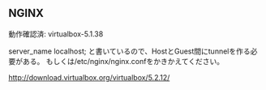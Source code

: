 ## NGINX
  動作確認済: virtualbox-5.1.38
  
  server_name  localhost; 
  と書いているので、HostとGuest間にtunnelを作る必要がある。
  もしくは/etc/nginx/nginx.confをかきかえてください。


  http://download.virtualbox.org/virtualbox/5.2.12/
